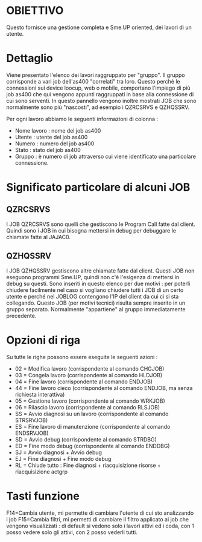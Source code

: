 # OBIETTIVO
Questo fornisce una gestione completa e Sme.UP oriented, dei lavori di un utente.

# Dettaglio

Viene presentato l'elenco dei lavori raggruppato per "gruppo".
Il gruppo corrisponde a vari job dell'as400 "correlati" tra loro.
Questo perchè le connessioni sui device loocup, web o mobile, comportano l'impiego di più job as400 che qui vengono appunti raggruppati in base alla connessione di cui sono serventi.
In questo pannello vengono inoltre mostrati JOB che sono normalmente sono più "nascosti",
ad esempio i QZRCSRVS e QZHQSSRV.

Per ogni lavoro abbiamo le seguenti informazioni di colonna : 
-  Nome lavoro :  nome del job as400
-  Utente      :  utente del job as400
-  Numero      :  numero del job as400
-  Stato       :  stato del job as400
-  Gruppo      :  è numero di job attraverso cui viene identificato una particolare connessione.

# Significato particolare di alcuni JOB
## QZRCSRVS
I JOB QZRCSRVS sono quelli che gestiscono le Program Call fatte dal client.
Quindi sono i JOB in cui bisogna mettersi in debug per debuggare le chiamate fatte al JAJAC0.
## QZHQSSRV
I JOB QZHQSSRV gestiscono altre chiamate fatte dal client.
Questi JOB non eseguono programmi Sme.UP, quindi non c'è l'esigenza di mettersi in debug su questi.
Sono inseriti in questo elenco per due motivi :  per poterli chiudere facilmente nel caso si vogliano
chiudere tutti i JOB di un certo utente e perché nel JOBLOG contengono l'IP del client da cui
ci si sta collegando.
Questo JOB (per motivi tecnici) risulta sempre inserito in un gruppo separato. Normalmente
"appartiene" al gruppo immediatamente precedente.

# Opzioni di riga

Su tutte le righe possono essere eseguite le seguenti azioni : 
-  02 = Modifica lavoro (corrispondente al comando CHGJOB)
-  03 = Congela lavoro (corrispondente al comando HLDJOB)
-  04 = Fine lavoro (corrispondente al comando ENDJOB)
-  44 = Fine lavoro cieco (corrispondente al comando ENDJOB, ma senza richiesta interattiva)
-  05 = Gestione lavoro (corrispondente al comando WRKJOB)
-  06 = Rilascio lavoro (corrispondente al comando RLSJOB)
-  SS = Avvio diagnosi su un lavoro (corrispondente al comando STRSRVJOB)
-  ES = Fine lavoro di manutenzione (corrispondente al comando ENDSRVJOB)
-  SD = Avvio debug (corrispondente al comando STRDBG)
-  ED = Fine modo debug (corrispondente al comando ENDDBG)
-  SJ = Avvio diagnosi + Avvio debug
-  EJ = Fine diagnosi + Fine modo debug
-  RL = Chiude tutto :  Fine diagnosi + riacquisizione risorse + riacquisizione actgrp

# Tasti funzione

F14=Cambia utente, mi permette di cambiare l'utente di cui sto analizzando i job
F15=Cambia filtri, mi permetti di cambiare il filtro applicato ai job che vengono visualizzati :  di default si vedono solo i lavori attivi ed i coda, con 1 posso vedere solo gli attivi, con 2 posso vederli tutti.

